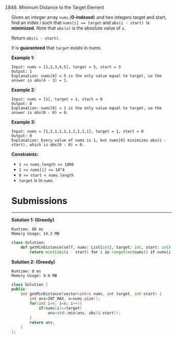 1848. Minimum Distance to the Target Element

Given an integer array `nums` (**0-indexed**) and two integers target and start, find an index i such that `nums[i] == target` and `abs(i - start) `is **minimized**. Note that `abs(x)` is the absolute value of `x`.

Return `abs(i - start)`.

It is **guaranteed** that `target` exists in nums.

 

**Example 1:**
```
Input: nums = [1,2,3,4,5], target = 5, start = 3
Output: 1
Explanation: nums[4] = 5 is the only value equal to target, so the answer is abs(4 - 3) = 1.
```

**Example 2:**
```
Input: nums = [1], target = 1, start = 0
Output: 0
Explanation: nums[0] = 1 is the only value equal to target, so the answer is abs(0 - 0) = 0.
```

**Example 3:**
```
Input: nums = [1,1,1,1,1,1,1,1,1,1], target = 1, start = 0
Output: 0
Explanation: Every value of nums is 1, but nums[0] minimizes abs(i - start), which is abs(0 - 0) = 0.
```

**Constraints:**

* `1 <= nums.length <= 1000`
* `1 <= nums[i] <= 10^4`
* `0 <= start < nums.length`
* `target` is in `nums`.

# Submissions
---
**Solution 1: (Greedy)**
```
Runtime: 88 ms
Memory Usage: 14.3 MB
```
```python
class Solution:
    def getMinDistance(self, nums: List[int], target: int, start: int) -> int:
        return min([abs(i - start) for i in range(len(nums)) if nums[i] == target])
```

**Solution 2: (Greedy)**
```
Runtime: 8 ms
Memory Usage: 9.6 MB
```
```c++
class Solution {
public:
    int getMinDistance(vector<int>& nums, int target, int start) {
        int ans=INT_MAX, n=nums.size();
        for(int i=0; i<n; i++){
            if(nums[i]==target)
                ans=std::min(ans, abs(i-start));
        }
        return ans;
    }
};
```